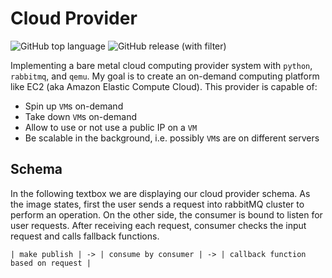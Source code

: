 # Cloud Provider

![GitHub top language](https://img.shields.io/github/languages/top/amirhnajafiz/cloud-provider)
![GitHub release (with filter)](https://img.shields.io/github/v/release/amirhnajafiz/cloud-provider)

Implementing a bare metal cloud computing provider system with ```python```, ```rabbitmq```, and ```qemu```.
My goal is to create an on-demand computing platform like EC2 (aka Amazon Elastic Compute Cloud).
This provider is capable of:

- Spin up ```VM```s on-demand
- Take down ```VM```s on-demand
- Allow to use or not use a public IP on a ```VM```
- Be scalable in the background, i.e. possibly ```VM```s are on different servers

## Schema

In the following textbox we are displaying our cloud provider schema. As the image states,
first the user sends a request into rabbitMQ cluster to perform an operation. On the other side,
the consumer is bound to listen for user requests. After receiving each request, consumer
checks the input request and calls fallback functions.

```
| make publish | -> | consume by consumer | -> | callback function based on request |
```
